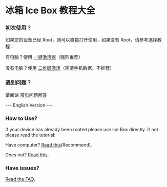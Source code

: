 # 冰箱 Ice Box 教程大全

### 初次使用？

如果您的设备已经 Root，则可以直接打开使用，如果没有 Root，请参考选择教程：

有电脑？使用 [一键激活器](/一键激活工具.md)（强烈推荐）

没有电脑？使用 [二维码激活](/免%20Root%20免电脑设置.md)（需清手机数据，不推荐）

### 遇到问题？

请阅读 [常见问题解答](/FAQ%20常见问题.md)

 --- English Version ---

### How to Use?

If your device has already been rooted please use Ice Box directly. If not please read the tutorial:

Have computer? [Read this](/Device%20Owner%20(Non%20Root)%20Setup.md)(Recommend).

Does not? [Read this](/QR%20Code%20(Non%20Root)%20Setup.md).

### Have issues?
[Read the FAQ](/FAQ).
